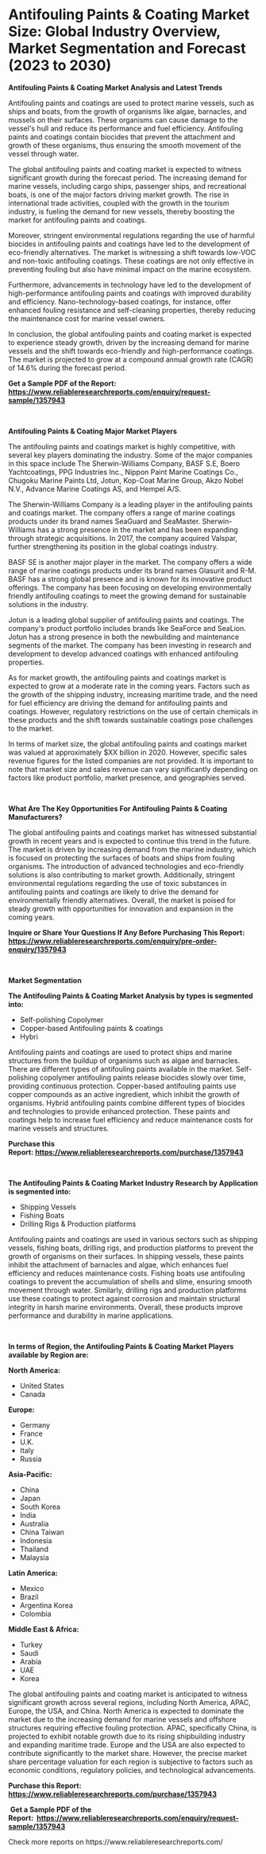 <p><h1>Antifouling Paints & Coating Market Size: Global Industry Overview, Market Segmentation and Forecast (2023 to 2030)</h1></p><p><strong>Antifouling Paints & Coating Market Analysis and Latest Trends</strong></p>
<p><p>Antifouling paints and coatings are used to protect marine vessels, such as ships and boats, from the growth of organisms like algae, barnacles, and mussels on their surfaces. These organisms can cause damage to the vessel's hull and reduce its performance and fuel efficiency. Antifouling paints and coatings contain biocides that prevent the attachment and growth of these organisms, thus ensuring the smooth movement of the vessel through water.</p><p>The global antifouling paints and coating market is expected to witness significant growth during the forecast period. The increasing demand for marine vessels, including cargo ships, passenger ships, and recreational boats, is one of the major factors driving market growth. The rise in international trade activities, coupled with the growth in the tourism industry, is fueling the demand for new vessels, thereby boosting the market for antifouling paints and coatings.</p><p>Moreover, stringent environmental regulations regarding the use of harmful biocides in antifouling paints and coatings have led to the development of eco-friendly alternatives. The market is witnessing a shift towards low-VOC and non-toxic antifouling coatings. These coatings are not only effective in preventing fouling but also have minimal impact on the marine ecosystem.</p><p>Furthermore, advancements in technology have led to the development of high-performance antifouling paints and coatings with improved durability and efficiency. Nano-technology-based coatings, for instance, offer enhanced fouling resistance and self-cleaning properties, thereby reducing the maintenance cost for marine vessel owners.</p><p>In conclusion, the global antifouling paints and coating market is expected to experience steady growth, driven by the increasing demand for marine vessels and the shift towards eco-friendly and high-performance coatings. The market is projected to grow at a compound annual growth rate (CAGR) of 14.6% during the forecast period.</p></p>
<p><strong>Get a Sample PDF of the Report:&nbsp; <a href="https://www.reliableresearchreports.com/enquiry/request-sample/1357943">https://www.reliableresearchreports.com/enquiry/request-sample/1357943</a></strong></p>
<p>&nbsp;</p>
<p><strong>Antifouling Paints & Coating Major Market Players</strong></p>
<p><p>The antifouling paints and coatings market is highly competitive, with several key players dominating the industry. Some of the major companies in this space include The Sherwin-Williams Company, BASF S.E, Boero Yachtcoatings, PPG Industries Inc., Nippon Paint Marine Coatings Co., Chugoku Marine Paints Ltd, Jotun, Kop-Coat Marine Group, Akzo Nobel N.V., Advance Marine Coatings AS, and Hempel A/S.</p><p>The Sherwin-Williams Company is a leading player in the antifouling paints and coatings market. The company offers a range of marine coatings products under its brand names SeaGuard and SeaMaster. Sherwin-Williams has a strong presence in the market and has been expanding through strategic acquisitions. In 2017, the company acquired Valspar, further strengthening its position in the global coatings industry.</p><p>BASF SE is another major player in the market. The company offers a wide range of marine coatings products under its brand names Glasurit and R-M. BASF has a strong global presence and is known for its innovative product offerings. The company has been focusing on developing environmentally friendly antifouling coatings to meet the growing demand for sustainable solutions in the industry.</p><p>Jotun is a leading global supplier of antifouling paints and coatings. The company's product portfolio includes brands like SeaForce and SeaLion. Jotun has a strong presence in both the newbuilding and maintenance segments of the market. The company has been investing in research and development to develop advanced coatings with enhanced antifouling properties.</p><p>As for market growth, the antifouling paints and coatings market is expected to grow at a moderate rate in the coming years. Factors such as the growth of the shipping industry, increasing maritime trade, and the need for fuel efficiency are driving the demand for antifouling paints and coatings. However, regulatory restrictions on the use of certain chemicals in these products and the shift towards sustainable coatings pose challenges to the market.</p><p>In terms of market size, the global antifouling paints and coatings market was valued at approximately $XX billion in 2020. However, specific sales revenue figures for the listed companies are not provided. It is important to note that market size and sales revenue can vary significantly depending on factors like product portfolio, market presence, and geographies served.</p></p>
<p>&nbsp;</p>
<p><strong>What Are The Key Opportunities For Antifouling Paints & Coating Manufacturers?</strong></p>
<p><p>The global antifouling paints and coatings market has witnessed substantial growth in recent years and is expected to continue this trend in the future. The market is driven by increasing demand from the marine industry, which is focused on protecting the surfaces of boats and ships from fouling organisms. The introduction of advanced technologies and eco-friendly solutions is also contributing to market growth. Additionally, stringent environmental regulations regarding the use of toxic substances in antifouling paints and coatings are likely to drive the demand for environmentally friendly alternatives. Overall, the market is poised for steady growth with opportunities for innovation and expansion in the coming years.</p></p>
<p><strong>Inquire or Share Your Questions If Any Before Purchasing This Report: <a href="https://www.reliableresearchreports.com/enquiry/pre-order-enquiry/1357943">https://www.reliableresearchreports.com/enquiry/pre-order-enquiry/1357943</a></strong></p>
<p>&nbsp;</p>
<p><strong>Market Segmentation</strong></p>
<p><strong>The Antifouling Paints & Coating Market Analysis by types is segmented into:</strong></p>
<p><ul><li>Self-polishing Copolymer</li><li>Copper-based Antifouling paints & coatings</li><li>Hybri</li></ul></p>
<p><p>Antifouling paints and coatings are used to protect ships and marine structures from the buildup of organisms such as algae and barnacles. There are different types of antifouling paints available in the market. Self-polishing copolymer antifouling paints release biocides slowly over time, providing continuous protection. Copper-based antifouling paints use copper compounds as an active ingredient, which inhibit the growth of organisms. Hybrid antifouling paints combine different types of biocides and technologies to provide enhanced protection. These paints and coatings help to increase fuel efficiency and reduce maintenance costs for marine vessels and structures.</p></p>
<p><strong>Purchase this Report:&nbsp;<a href="https://www.reliableresearchreports.com/purchase/1357943">https://www.reliableresearchreports.com/purchase/1357943</a></strong></p>
<p>&nbsp;</p>
<p><strong>The Antifouling Paints & Coating Market Industry Research by Application is segmented into:</strong></p>
<p><ul><li>Shipping Vessels</li><li>Fishing Boats</li><li>Drilling Rigs & Production platforms</li></ul></p>
<p><p>Antifouling paints and coatings are used in various sectors such as shipping vessels, fishing boats, drilling rigs, and production platforms to prevent the growth of organisms on their surfaces. In shipping vessels, these paints inhibit the attachment of barnacles and algae, which enhances fuel efficiency and reduces maintenance costs. Fishing boats use antifouling coatings to prevent the accumulation of shells and slime, ensuring smooth movement through water. Similarly, drilling rigs and production platforms use these coatings to protect against corrosion and maintain structural integrity in harsh marine environments. Overall, these products improve performance and durability in marine applications.</p></p>
<p>&nbsp;</p>
<p><strong>In terms of Region, the Antifouling Paints & Coating Market Players available by Region are:</strong></p>
<p>
    <p> <strong> North America: </strong>
        <ul>
            <li>United States</li>
            <li>Canada</li>
        </ul>
        </p> 
    <p> <strong> Europe: </strong>
        <ul>
            <li>Germany</li>
            <li>France</li>
            <li>U.K.</li>
            <li>Italy</li>
            <li>Russia</li>
        </ul>
        </p> 
    <p> <strong> Asia-Pacific: </strong>
        <ul>
            <li>China</li>
            <li>Japan</li>
            <li>South Korea</li>
            <li>India</li>
            <li>Australia</li>
            <li>China Taiwan</li>
            <li>Indonesia</li>
            <li>Thailand</li>
            <li>Malaysia</li>
        </ul>
        </p> 
    <p> <strong> Latin America: </strong>
        <ul>
            <li>Mexico</li>
            <li>Brazil</li>
            <li>Argentina Korea</li>
            <li>Colombia</li>
        </ul>
        </p> 
    <p> <strong> Middle East & Africa: </strong>
        <ul>
            <li>Turkey</li>
            <li>Saudi</li>
            <li>Arabia</li>
            <li>UAE</li>
            <li>Korea</li>
        </ul>
    </p>
    </p>
<p><p>The global antifouling paints and coating market is anticipated to witness significant growth across several regions, including North America, APAC, Europe, the USA, and China. North America is expected to dominate the market due to the increasing demand for marine vessels and offshore structures requiring effective fouling protection. APAC, specifically China, is projected to exhibit notable growth due to its rising shipbuilding industry and expanding maritime trade. Europe and the USA are also expected to contribute significantly to the market share. However, the precise market share percentage valuation for each region is subjective to factors such as economic conditions, regulatory policies, and technological advancements.</p></p>
<p><strong>Purchase this Report: <a href="https://www.reliableresearchreports.com/purchase/1357943">https://www.reliableresearchreports.com/purchase/1357943</a></strong></p>
<p>&nbsp;<strong>Get a Sample PDF of the Report:&nbsp;&nbsp;<a href="https://www.reliableresearchreports.com/enquiry/request-sample/1357943">https://www.reliableresearchreports.com/enquiry/request-sample/1357943</a></strong></p>
<p><strong></strong></p>
<p>Check more reports on https://www.reliableresearchreports.com/</p>